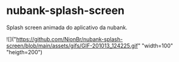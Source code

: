 # nubank-splash-screen
 Splash screen animada do aplicativo da nubank.

![]("https://github.com/NionBr/nubank-splash-screen/blob/main/assets/gifs/GIF-201013_124225.gif" "width=100" "heigth=200")
